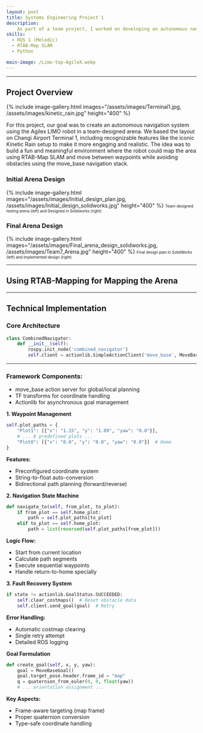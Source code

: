 ```yaml
---
layout: post
title: Systems Engineering Project 1
description:  
    As part of a team project, I worked on developing an autonomous navigation system for the Agilex LIMO robot within a custom-designed arena. Using the RTAB-Map SLAM approach, the robot was able to build a map of the environment and localize itself in real time. Waypoints for navigation were identified directly through the RTAB-Map interface, allowing us to set specific goal locations within the mapped environment. I contributed by writing Python code to enable the robot to follow these waypoints using ROS, while the move_base navigation stack handled global and local path planning to avoid obstacles and determine the most efficient route. This project gave me hands-on experience in mapping, waypoint navigation, and system integration with real-world robot hardware.
skills: 
  - ROS 1 (Melodic)
  - RTAB-Map SLAM
  - Python

main-image: /Limo-top-AgileX.webp
---
```


---
## Project Overview
{% include image-gallery.html images="/assets/images/Terminal1.jpg, /assets/images/kinetic_rain.jpg"  height="400" %}

For this project, our goal was to create an autonomous navigation system using the Agilex LIMO robot in a team-designed arena. We based the layout on Changi Airport Terminal 1, including recognizable features like the iconic Kinetic Rain setup to make it more engaging and realistic. The idea was to build a fun and meaningful environment where the robot could map the area using RTAB-Map SLAM and move between waypoints while avoiding obstacles using the move_base navigation stack. 

### **Initial Arena Design**
{% include image-gallery.html 
   images="/assets/images/Initial_design_plan.jpg, /assets/images/Initial_design_solidworks.jpg" 
   height="400" 
%}
<span style="font-size: 10px">Team-designed testing arena (left) and Designed in Solidworks (right)</span>


### **Final Arena Design**
{% include image-gallery.html 
   images="/assets/images/Final_arena_design_solidworks.jpg, /assets/images/Team7_Arena.jpg" 
   height="400" 
%}
<span style="font-size: 10px">Final design plan in SolidWorks (left) and implemented design (right)</span>


---
## Using RTAB-Mapping for Mapping the Arena

---

## Technical Implementation

### **Core Architecture**
```python
class CombinedNavigator:
    def __init__(self):
        rospy.init_node('combined_navigator')
        self.client = actionlib.SimpleActionClient('move_base', MoveBaseAction)
```
---
### **Framework Components:**

 - move_base action server for global/local planning
 - TF transforms for coordinate handling
 - Actionlib for asynchronous goal management


**1. Waypoint Management**
```python
self.plot_paths = {
    "Plot1": [{"x": "1.15", "y": "1.09", "yaw": "0.0"}],
    # ... 8 predefined plots ...
    "Plot0": [{"x": "0.0", "y": "0.0", "yaw": "0.0"}]  # Home
}
```
**Features:**

 - Preconfigured coordinate system
 - String-to-float auto-conversion
 - Bidirectional path planning (forward/reverse)

**2. Navigation State Machine**
```python
def navigate_to(self, from_plot, to_plot):
    if from_plot == self.home_plot:
        path = self.plot_paths[to_plot]
    elif to_plot == self.home_plot:
        path = list(reversed(self.plot_paths[from_plot]))
```
**Logic Flow:**

- Start from current location
- Calculate path segments
- Execute sequential waypoints
- Handle return-to-home specially

**3. Fault Recovery System**
```python
if state != actionlib.GoalStatus.SUCCEEDED:
    self.clear_costmaps()  # Reset obstacle data
    self.client.send_goal(goal)  # Retry
```
**Error Handling:**

- Automatic costmap clearing
- Single retry attempt
- Detailed ROS logging

**Goal Formulation**
```python
def create_goal(self, x, y, yaw):
    goal = MoveBaseGoal()
    goal.target_pose.header.frame_id = "map"
    q = quaternion_from_euler(0, 0, float(yaw))
    # ... orientation assignment ...
```
**Key Aspects:**

 - Frame-aware targeting (map frame)
 - Proper quaternion conversion
 - Type-safe coordinate handling


